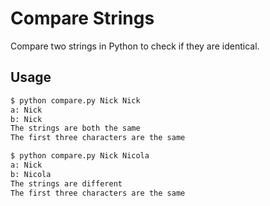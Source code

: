 # Compare Strings
Compare two strings in Python to check if they are identical.

## Usage
```bash
$ python compare.py Nick Nick
a: Nick
b: Nick
The strings are both the same
The first three characters are the same
```

```bash
$ python compare.py Nick Nicola
a: Nick
b: Nicola
The strings are different
The first three characters are the same
```
